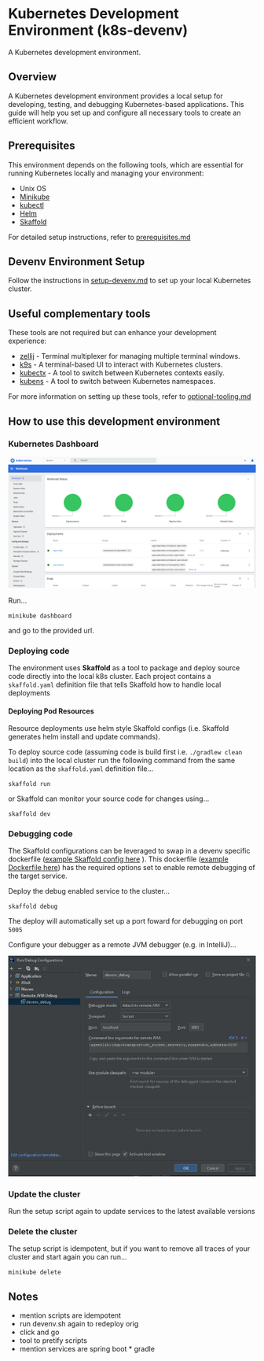 # Kubernetes Development Environment (k8s-devenv)

A Kubernetes development environment.

## Overview

A Kubernetes development environment provides a local setup for developing, testing, and debugging Kubernetes-based applications. This guide will help you set up and configure all necessary tools to create an efficient workflow.

## Prerequisites

This environment depends on the following tools, which are essential for running Kubernetes locally and managing your environment:

- Unix OS
- [Minikube](https://minikube.sigs.k8s.io/)
- [kubectl](https://kubernetes.io/docs/tasks/tools/#kubectl)
- [Helm](https://helm.sh/)
- [Skaffold](https://skaffold.dev/)

For detailed setup instructions, refer to [prerequisites.md](docs/prerequisites.md)


## Devenv Environment Setup

Follow the instructions in [setup-devenv.md](docs/setup-devenv.md) to set up your local Kubernetes cluster.

## Useful complementary tools

These tools are not required but can enhance your development experience:

- [zellij](https://zellij.dev/) - Terminal multiplexer for managing multiple terminal windows.
- [k9s](https://k9scli.io/) - A terminal-based UI to interact with Kubernetes clusters.
- [kubectx](https://github.com/ahmetb/kubectx) - A tool to switch between Kubernetes contexts easily.
- [kubens](https://github.com/ahmetb/kubectx) - A tool to switch between Kubernetes namespaces.

For more information on setting up these tools, refer to [optional-tooling.md](docs/optional-tooling.md)

## How to use this development environment

### Kubernetes Dashboard

![Dev Env](images/k8s-dashboard.png)

Run...

```shell
minikube dashboard
```

and go to the provided url.

### Deploying code

The environment uses **Skaffold** as a tool to package and deploy source code directly into the local k8s cluster. Each project contains a `skaffold.yaml` definition file that tells Skaffold how to handle local deployments

#### Deploying Pod Resources

Resource deployments use helm style Skaffold configs (i.e. Skaffold generates helm install and update commands).

To deploy source code (assuming code is build first i.e. `./gradlew clean build`) into the local cluster run the following command from the same location as the `skaffold.yaml` definition file...

```shell
skaffold run
```

or Skaffold can monitor your source code for changes using...

```shell
skaffold dev
```


### Debugging code

The Skaffold configurations can be leveraged to swap in a devenv specific dockerfile ([example Skaffold config here](https://gitlab.com/workhuman/integrations/utils/email-api-service/-/blob/develop/skaffold.yaml) ).
This dockerfile ([example Dockerfile here](https://gitlab.com/workhuman/integrations/utils/email-api-service/-/blob/develop/src/main/resources/devenv/Dockerfile_devenv)) has the required options set to enable remote debugging of the target service.

Deploy the debug enabled service to the cluster...

```shell
skaffold debug
```

The deploy will automatically set up a port foward for debugging on port `5005`

Configure your debugger as a remote JVM debugger (e.g. in IntelliJ)...

![debugger](images/debugger.jpg)

### Update the cluster

Run the setup script again to update services to the latest available versions 

### Delete the cluster

The setup script is idempotent, but if you want to remove all traces of your cluster and start again you can run...

```shell
minikube delete
```

## Notes

- mention scripts are idempotent
- run devenv.sh again to redeploy orig
- click and go
- tool to pretify scripts
- mention services are spring boot * gradle

